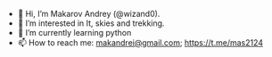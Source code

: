 - 👋 Hi, I’m Makarov Andrey (@wizand0).
- 👀 I’m interested in It, skies and trekking.
- 🌱 I’m currently learning python
- 📫 How to reach me: makandrei@gmail.com; https://t.me/mas2124

<!---
wizand0/wizand0 is a ✨ special ✨ repository because its `README.md` (this file) appears on your GitHub profile.
You can click the Preview link to take a look at your changes.
--->
